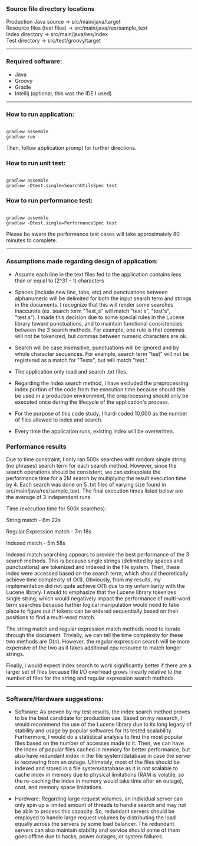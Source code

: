 ### Source file directory locations

Production Java source         -> src/main/java/target  
Resource files (text files)    -> src/main/java/res/sample_text  
Index directory                -> src/main/java/res/index  
Test directory                 -> src/test/groovy/target  

***

### Required software:

* Java
* Groovy
* Gradle
* Intellij (optional, this was the IDE I used)

***

### How to run application:

```

gradlew assemble
gradlew run

```

Then, follow application prompt for further directions. 

### How to run unit test:

```

gradlew assemble
gradlew -Dtest.single=SearchUtilsSpec test

```

### How to run performance test:

```

gradlew assemble
gradlew -Dtest.single=PerformanceSpec test

```

Please be aware the performance test cases will take approximately 80 minutes to complete.

***

### Assumptions made regarding design of application:

* Assume each line in the text files fed to the application contains less than or equal to (2^31 - 1) characters

* Spaces (include new line, tabs, etc) and punctuations between alphanumeric will be delimited for both the input
search term and strings in the documents. I recognize that this will render some searches inaccurate 
(ex. search term "Test_s"  will match "test s", "test's", "test.s"). I made this decision due to some special rules
in the Lucene library toward punctuations, and to maintain functional consistencies between the 3 search methods. 
For example, one rule is that commas will not be tokenized, but commas between numeric characters are ok. 

* Search will be case insensitive, punctuations will be ignored and by whole character sequences. For example,
search term "test" will not be registered as a match for "Tests", but will match "test.".

* The application only read and search .txt files.

* Regarding the Index search method, I have excluded the preprocessing index portion of the code from the execution
time because should this be used in a production environment, the preprocessing should only be executed once during
the lifecycle of the application's process. 

* For the purpose of this code study, I hard-coded 10,000 as the number of files allowed to index and search.

* Every time the application runs, existing index will be overwritten. 

### Performance results

Due to time constraint, I only ran 500k searches with random single string (no phrases) search term for 
each search method. However, since the search operations should be consistent, we can extrapolate the performance 
time for a 2M search by multiplying the result execution time by 4. Each search was done on 5 .txt files of varying
size found in src/main/java/res/sample_text. The final execution times listed below are the average of 3 independent
runs.

Time (execution time for 500k searches):

String match               - 6m 22s

Regular Expression match   - 7m 18s

Indexed match              - 5m 58s

Indexed match searching appears to provide the best performance of the 3 search methods. This is because single
strings (delimited by spaces and punctuations) are tokenized and indexed in the file system. Then, these index
were accessed based on the search term, which should theoretically achieve time complexity of O(1). Obviously, 
from my results, my implementation did not quite achieve O(1) due to my unfamiliarity with the Lucene library. 
I would to emphasize that the Lucene library tokenizes single string, which would negatively impact the performance
of multi-word term searches because further logical manipulation would need to take place to figure out if tokens
can be ordered sequentially based on their positions to find a multi-word match. 

The string match and regular expression match methods need to iterate through the document. Trivially, we can
tell the time complexity for these two methods are O(n). However, the regular expression search will be more
expensive of the two as it takes additional cpu resource to match longer strings. 

Finally, I would expect Index search to work significantly better if there are a larger set of files because 
file I/O overhead grows linearly relative to the number of files for the string and regular expression search methods.

***

### Software/Hardware suggestions:

* Software: As proven by my test results, the index search method proves to be the best candidate for production use.
Based on my research, I would recommend the use of the Lucene library due to its long legacy of stability and usage by 
popular softwares for its tested scalability. Furthermore, I would do a statistical analysis to find the most popular 
files based on the number of accesses made to it. Then, we can have the index of popular files cached in memory for
better performance, but also have redundant index in the file system/database in case the server is recovering from an 
outage. Ultimately, most of the files should be indexed and stored in a file system/database as it is not scalable to 
cache index in memory due to physical limitations (RAM is volatile, so the re-caching the index in memory would take 
time after an outage), cost, and memory space limitations. 

* Hardware: Regarding large request volumes, an individual server can only spin up a limited amount of threads to 
handle search and may not be able to process this capacity. So, redundant servers should be employed to handle
large request volumes by distributing the load equally across the servers by some load balancer. The redundant servers
can also maintain stability and service should some of them goes offline due to hacks, power outages, or system failures.













